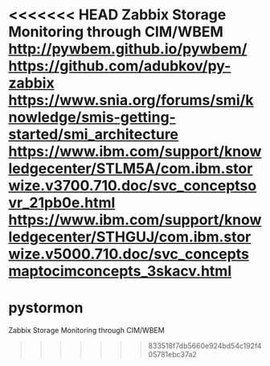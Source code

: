 <<<<<<< HEAD
Zabbix Storage Monitoring through CIM/WBEM
http://pywbem.github.io/pywbem/
https://github.com/adubkov/py-zabbix
https://www.snia.org/forums/smi/knowledge/smis-getting-started/smi_architecture
https://www.ibm.com/support/knowledgecenter/STLM5A/com.ibm.storwize.v3700.710.doc/svc_conceptsovr_21pb0e.html
https://www.ibm.com/support/knowledgecenter/STHGUJ/com.ibm.storwize.v5000.710.doc/svc_conceptsmaptocimconcepts_3skacv.html
=======
# pystormon
Zabbix Storage Monitoring through CIM/WBEM
>>>>>>> 833518f7db5660e924bd54c192f405781ebc37a2
